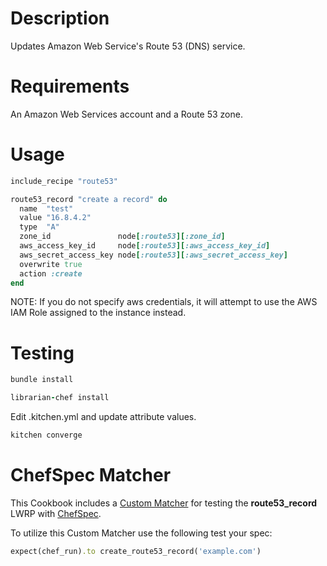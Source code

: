 Description
===========

Updates Amazon Web Service's Route 53 (DNS) service.

Requirements
============

An Amazon Web Services account and a Route 53 zone.

Usage
=====

```ruby
include_recipe "route53"

route53_record "create a record" do
  name  "test"
  value "16.8.4.2"
  type  "A"
  zone_id               node[:route53][:zone_id]
  aws_access_key_id     node[:route53][:aws_access_key_id]
  aws_secret_access_key node[:route53][:aws_secret_access_key]
  overwrite true
  action :create
end
```

NOTE: If you do not specify aws credentials, it will attempt
 to use the AWS IAM Role assigned to the instance instead.

Testing
=======

```ruby
bundle install

librarian-chef install
```

Edit .kitchen.yml and update attribute values.

```ruby
kitchen converge
```

ChefSpec Matcher
================

This Cookbook includes a [Custom Matcher](http://rubydoc.info/github/sethvargo/chefspec#Testing_LWRPs)
for testing the **route53_record** LWRP with [ChefSpec](http://rubydoc.info/github/sethvargo/chefspec#Testing_LWRPs).

To utilize this Custom Matcher use the following test your spec:

```ruby
expect(chef_run).to create_route53_record('example.com')
```
